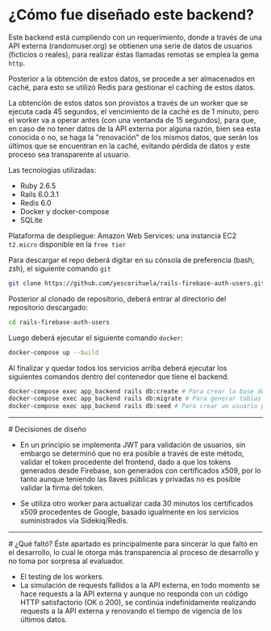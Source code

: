 # ¿Cómo fue diseñado este backend?

Este backend está cumpliendo con un requerimiento, donde a través de una API externa (randomuser.org) se obtienen una serie de datos de usuarios (ficticios o reales), para realizar éstas llamadas remotas se emplea la gema `http`.

Posterior a la obtención de estos datos, se procede a ser almacenados en caché, para esto se utilizó Redis para gestionar el caching de estos datos.

La obtención de estos datos son provistos a través de un worker que se ejecuta cada 45 segundos, el vencimiento de la caché es de 1 minuto, pero el worker va a operar antes (con una ventanda de 15 segundos), para que, en caso de no tener datos de la API externa por alguna razón, bien sea esta conocida o no, se haga la "renovación" de los mismos datos, que serán los últimos que se encuentran en la caché, evitando pérdida de datos y este proceso sea transparente al usuario.

Las tecnologías utilizadas:

- Ruby 2.6.5
- Rails 6.0.3.1
- Redis 6.0
- Docker y docker-compose
- SQLite

Plataforma de despliegue: Amazon Web Services: una instancia EC2 `t2.micro` disponible en la `free tier`

Para descargar el repo deberá digitar en su cónsola de preferencia (bash, zsh), el siguiente comando `git`

```bash
git clone https://github.com/yescorihuela/rails-firebase-auth-users.git
```

Posterior al clonado de repositorio, deberá entrar al directorio del repositorio descargado:

```bash
cd rails-firebase-auth-users
```

Luego deberá ejecutar el siguiente comando `docker`:

```bash
docker-compose up --build
```

Al finalizar y quedar todos los servicios arriba deberá ejecutar los siguientes comandos dentro del contenedor que tiene el backend.

```bash
docker-compose exec app_backend rails db:create # Para crear la base de datos
docker-compose exec app_backend rails db:migrate # Para generar tablas
docker-compose exec app_backend rails db:seed # Para crear un usuario predeterminado
```

---
# Decisiones de diseño

- En un principio se implementa JWT para validación de usuarios, sin embargo se determinó que no era posible a través de este método, validar el token procedente del frontend, dado a que los tokens generados desde Firebase, son generados con certificados x509, por lo tanto aunque teniendo las llaves públicas y privadas no es posible validar la firma del token.

- Se utiliza otro worker para actualizar cada 30 minutos los certificados x509 procedentes de Google, basado igualmente en los servicios suministrados vía Sidekiq/Redis.

---
# ¿Qué faltó?
Éste apartado es principalmente para sincerar lo que faltó en el desarrollo, lo cual le otorga más transparencia al proceso de desarrollo y no toma por sorpresa al evaluador. 

- El testing de los workers.
- La simulación de requests fallidos a la API externa, en todo momento se hace requests a la API externa y aunque no responda con un código HTTP satisfactorio (OK o 200), se continúa indefinidamente realizando requests a la API externa y renovando el tiempo de vigencia de los últimos datos.